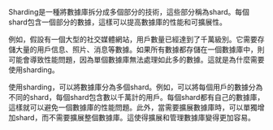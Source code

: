 Sharding是一種將數據庫拆分成多個部分的技術，這些部分稱為shard。每個shard包含一個部分的數據，這樣可以提高數據庫的性能和可擴展性。

例如，假設有一個大型的社交媒體網站，用戶數量已經達到了千萬級別。它需要存儲大量的用戶信息、照片、消息等數據。如果所有數據都存儲在一個數據庫中，則可能會導致性能問題，因為單個數據庫無法處理如此多的數據。這就是為什麼需要使用sharding。

使用sharding，可以將數據庫分為多個shard。例如，可以將每個用戶的數據分為不同的shard，每個shard包含數以千萬計的用戶。每個shard都有自己的數據庫，這樣就可以避免一個數據庫的性能問題。此外，當需要擴展數據庫時，可以單獨增加shard，而不需要擴展整個數據庫。這使得擴展和管理數據庫變得更加容易。